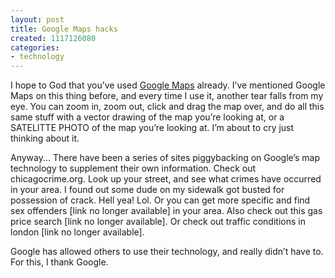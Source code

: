 ```yaml
---
layout: post
title: Google Maps hacks
created: 1117126080
categories:
- technology
---
```

I hope to God that you’ve used [Google Maps](http://maps.google.com/) already. I’ve mentioned Google Maps on this thing before, and every time I use it, another tear falls from my eye. You can zoom in, zoom out, click and drag the map over, and do all this same stuff with a vector drawing of the map you’re looking at, or a SATELITTE PHOTO of the map you’re looking at. I’m about to cry just thinking about it.

Anyway... There have been a series of sites piggybacking on Google’s map technology to supplement their own information. Check out chicagocrime.org. Look up your street, and see what crimes have occurred in your area. I found out some dude on my sidewalk got busted for possession of crack. Hell yea! Lol. Or you can get more specific and find sex offenders [link no longer available] in your area. Also check out this gas price search [link no longer available]. Or check out traffic conditions in london [link no longer available].

Google has allowed others to use their technology, and really didn’t have to. For this, I thank Google.

